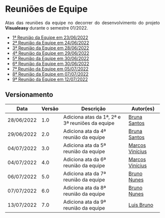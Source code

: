 # Reuniões de Equipe


<p align="justify">Atas das reuniões da equipe no decorrer do desenvolvimento do projeto <b>Visualeasy</b> durante o semestre 01/2022.</p>

- [1ª Reunião da Equipe em 23/06/2022](r1-equipe.md)
- [2ª Reunião da Equipe em 24/06/2022](r2-equipe.md)
- [3ª Reunião da Equipe em 28/06/2022](r3-equipe.md)
- [4ª Reunião da Equipe em 29/06/2022](r4-equipe.md)
- [5ª Reunião da Equipe em 30/06/2022](r5-equipe.md)
- [6ª Reunião da Equipe em 30/06/2022](r6-equipe.md)
- [7ª Reunião da Equipe em 05/07/2022](r7-equipe.md)
- [8ª Reunião da Equipe em 07/07/2022](r8-equipe.md)
- [9ª Reunião da Equipe em 12/07/2022](r9-equipe.md)


## Versionamento

| Data | Versão | Descrição | Autor(es) |
|------|------|------|------|
|28/06/2022|1.0|Adiciona atas da 1ª, 2ª e 3ª reuniões da equipe|[Bruna Santos](https://github.com/brunaalmeidasantos)|
|29/06/2022|2.0|Adiciona ata da 4ª reunião da equipe|[Bruna Santos](https://github.com/brunaalmeidasantos)|
|04/07/2022|3.0|Adiciona ata da 5ª reunião da equipe|[Marcos Vinícius](https://github.com/marcos-mv)|
|04/07/2022|4.0|Adiciona ata da 6ª reunião da equipe|[Marcos Vinícius](https://github.com/marcos-mv)|
|06/07/2022|5.0|Adiciona ata da 7ª reunião da equipe|[Bruno Nunes](https://github.com/brunocmo)|
|07/07/2022|6.0|Adiciona ata da 8ª reunião da equipe|[Bruno Nunes](https://github.com/brunocmo)|
|13/07/2022|7.0|Adiciona ata da 9ª reunião da equipe|[Luis Bruno](https://github.com/lbrunofidelis)|
